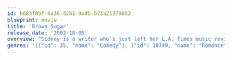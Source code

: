 ```yaml
---
id: b683f0bf-6a36-42b1-9adb-b73a21379852
blueprint: movie
title: 'Brown Sugar'
release_date: '2002-10-05'
overview: "Sidney is a writer who's just left her L.A. Times music review gig to edit New York hip-hop magazine XXL. Dre is an executive with a hip-hop record company based in New York. They've known each other since they met as children, when both discovered hip-hop for the first time. Now that they're back together, they should be perfect for each other, except that Dre's about to marry lawyer Reese and Sidney claims not to be interested in Dre romantically. Meanwhile, Dre is growing increasingly restless with his company's focus on profit over artistry, which leads to signing the gimmicky duo Ren and Ten while ignoring the talented Chris"
genres: '[{"id": 35, "name": "Comedy"}, {"id": 10749, "name": "Romance"}]'
---
```

